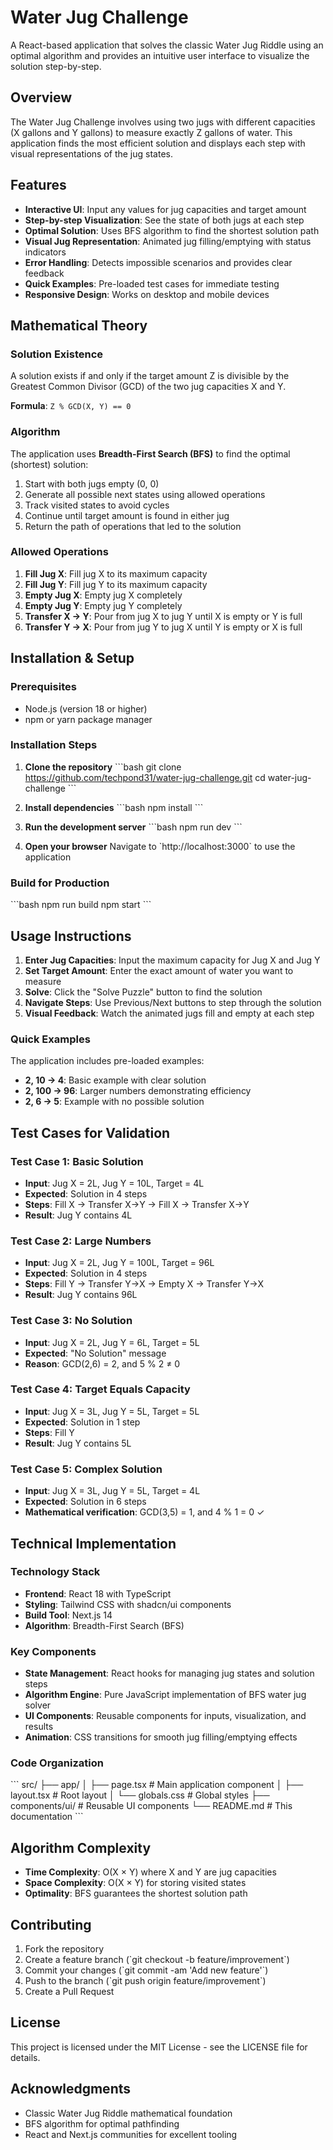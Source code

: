 # Water Jug Challenge

A React-based application that solves the classic Water Jug Riddle using an optimal algorithm and provides an intuitive user interface to visualize the solution step-by-step.

## Overview

The Water Jug Challenge involves using two jugs with different capacities (X gallons and Y gallons) to measure exactly Z gallons of water. This application finds the most efficient solution and displays each step with visual representations of the jug states.

## Features

- **Interactive UI**: Input any values for jug capacities and target amount
- **Step-by-step Visualization**: See the state of both jugs at each step
- **Optimal Solution**: Uses BFS algorithm to find the shortest solution path
- **Visual Jug Representation**: Animated jug filling/emptying with status indicators
- **Error Handling**: Detects impossible scenarios and provides clear feedback
- **Quick Examples**: Pre-loaded test cases for immediate testing
- **Responsive Design**: Works on desktop and mobile devices

## Mathematical Theory

### Solution Existence

A solution exists if and only if the target amount Z is divisible by the Greatest Common Divisor (GCD) of the two jug capacities X and Y.

**Formula**: `Z % GCD(X, Y) == 0`

### Algorithm

The application uses **Breadth-First Search (BFS)** to find the optimal (shortest) solution:

1. Start with both jugs empty (0, 0)
2. Generate all possible next states using allowed operations
3. Track visited states to avoid cycles
4. Continue until target amount is found in either jug
5. Return the path of operations that led to the solution

### Allowed Operations

1. **Fill Jug X**: Fill jug X to its maximum capacity
2. **Fill Jug Y**: Fill jug Y to its maximum capacity
3. **Empty Jug X**: Empty jug X completely
4. **Empty Jug Y**: Empty jug Y completely
5. **Transfer X → Y**: Pour from jug X to jug Y until X is empty or Y is full
6. **Transfer Y → X**: Pour from jug Y to jug X until Y is empty or X is full

## Installation & Setup

### Prerequisites

- Node.js (version 18 or higher)
- npm or yarn package manager

### Installation Steps

1. **Clone the repository**
   \`\`\`bash
   git clone https://github.com/techpond31/water-jug-challenge.git
   cd water-jug-challenge
   \`\`\`

2. **Install dependencies**
   \`\`\`bash
   npm install
   \`\`\`

3. **Run the development server**
   \`\`\`bash
   npm run dev
   \`\`\`

4. **Open your browser**
   Navigate to \`http://localhost:3000\` to use the application

### Build for Production

\`\`\`bash
npm run build
npm start
\`\`\`

## Usage Instructions

1. **Enter Jug Capacities**: Input the maximum capacity for Jug X and Jug Y
2. **Set Target Amount**: Enter the exact amount of water you want to measure
3. **Solve**: Click the "Solve Puzzle" button to find the solution
4. **Navigate Steps**: Use Previous/Next buttons to step through the solution
5. **Visual Feedback**: Watch the animated jugs fill and empty at each step

### Quick Examples

The application includes pre-loaded examples:

- **2, 10 → 4**: Basic example with clear solution
- **2, 100 → 96**: Larger numbers demonstrating efficiency
- **2, 6 → 5**: Example with no possible solution

## Test Cases for Validation

### Test Case 1: Basic Solution

- **Input**: Jug X = 2L, Jug Y = 10L, Target = 4L
- **Expected**: Solution in 4 steps
- **Steps**: Fill X → Transfer X→Y → Fill X → Transfer X→Y
- **Result**: Jug Y contains 4L

### Test Case 2: Large Numbers

- **Input**: Jug X = 2L, Jug Y = 100L, Target = 96L
- **Expected**: Solution in 4 steps
- **Steps**: Fill Y → Transfer Y→X → Empty X → Transfer Y→X
- **Result**: Jug Y contains 96L

### Test Case 3: No Solution

- **Input**: Jug X = 2L, Jug Y = 6L, Target = 5L
- **Expected**: "No Solution" message
- **Reason**: GCD(2,6) = 2, and 5 % 2 ≠ 0

### Test Case 4: Target Equals Capacity

- **Input**: Jug X = 3L, Jug Y = 5L, Target = 5L
- **Expected**: Solution in 1 step
- **Steps**: Fill Y
- **Result**: Jug Y contains 5L

### Test Case 5: Complex Solution

- **Input**: Jug X = 3L, Jug Y = 5L, Target = 4L
- **Expected**: Solution in 6 steps
- **Mathematical verification**: GCD(3,5) = 1, and 4 % 1 = 0 ✓

## Technical Implementation

### Technology Stack

- **Frontend**: React 18 with TypeScript
- **Styling**: Tailwind CSS with shadcn/ui components
- **Build Tool**: Next.js 14
- **Algorithm**: Breadth-First Search (BFS)

### Key Components

- **State Management**: React hooks for managing jug states and solution steps
- **Algorithm Engine**: Pure JavaScript implementation of BFS water jug solver
- **UI Components**: Reusable components for inputs, visualization, and results
- **Animation**: CSS transitions for smooth jug filling/emptying effects

### Code Organization

\`\`\`
src/
├── app/
│ ├── page.tsx # Main application component
│ ├── layout.tsx # Root layout
│ └── globals.css # Global styles
├── components/ui/ # Reusable UI components
└── README.md # This documentation
\`\`\`

## Algorithm Complexity

- **Time Complexity**: O(X × Y) where X and Y are jug capacities
- **Space Complexity**: O(X × Y) for storing visited states
- **Optimality**: BFS guarantees the shortest solution path

## Contributing

1. Fork the repository
2. Create a feature branch (\`git checkout -b feature/improvement\`)
3. Commit your changes (\`git commit -am 'Add new feature'\`)
4. Push to the branch (\`git push origin feature/improvement\`)
5. Create a Pull Request

## License

This project is licensed under the MIT License - see the LICENSE file for details.

## Acknowledgments

- Classic Water Jug Riddle mathematical foundation
- BFS algorithm for optimal pathfinding
- React and Next.js communities for excellent tooling
